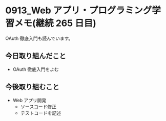 # 0913_Web アプリ・プログラミング学習メモ(継続 265 日目)

OAuth 徹底入門も読んでいます。

## 今日取り組んだこと

- OAuth 徹底入門をよむ

## 今後取り組むこと

- Web アプリ開発
  - ソースコード修正
  - テストコードを記述
